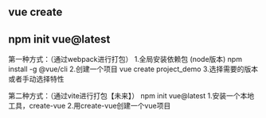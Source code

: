 ## vue create
## npm init vue@latest
第一种方式：（通过webpack进行打包）
1.全局安装依赖包 (node版本)
npm install -g @vue/cli
2.创建一个项目
vue create project_demo
3.选择需要的版本或者手动选择特性

第二种方式：（通过vite进行打包【未来】）
    npm init vue@latest
    1.安装一个本地工具，create-vue
    2.用create-vue创建一个vue项目
